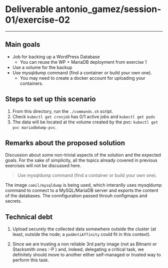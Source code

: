# Deliverable antonio_gamez/session-01/exercise-02 
---

## Main goals
  
* Job for backing up a WordPress Database
  * You can reuse the WP + MariaDB deployment from exercise 1
* Use a volume for the backup
* Use mysqldump command (find a container or build your own one). 
  * You may need to create a docker account for uploading your containers.


## Steps to set up this scenario

1) From this directory, run the `./commands.sh` script.
2) Check `kubectl get cronjob` has 0/1 active jobs and `kubectl get pods`
3) The data will be located at the volume created by the pvc: `kubectl get pvc mariadbdump-pvc`.


## Remarks about the proposed solution

Discussion about some non-trivial aspects of the solution and the expected goals. For the sake of simplicity, all the topics already covered in previous exercises will not be discussed here.

> Use mysqldump command (find a container or build your own one). 

The image `camil/mysqldump` is being used, which interanlly uses mysqldump command to connect to a MySQL/MariaDB server and exports the content of the databases. The connfiguration passed throuh configmaps and secrets.

## Technical debt
  
1) Upload securely the collected data somewhere outside the cluster (at least, outside the node; a `podAntiAffinity` could fit in this context).

2) Since we are trusting a non reliable 3rd party image (not as Bitnami or Stacksmith ones :-P ) and, indeed, delegating a critical task, we definitely should move to another either self-managed or trusted way to perform this task.
